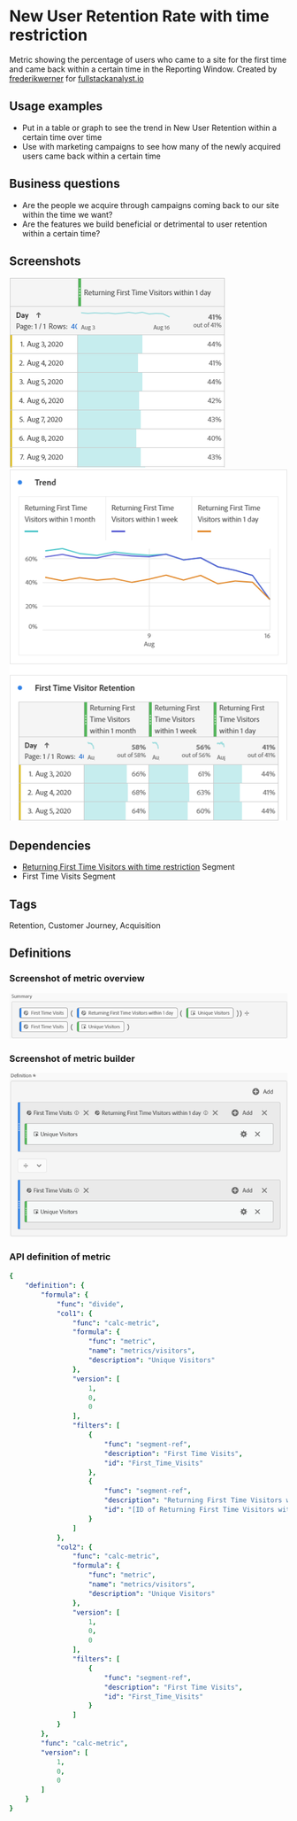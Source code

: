 # New User Retention Rate with time restriction
Metric showing the percentage of users who came to a site for the first time and came back within a certain time in the Reporting Window. Created by [frederikwerner](https://github.com/frederikwerner) for [fullstackanalyst.io](https://www.fullstackanalyst.io/?r=g)

## Usage examples
* Put in a table or graph to see the trend in New User Retention within a certain time over time
* Use with marketing campaigns to see how many of the newly acquired users came back within a certain time

## Business questions
* Are the people we acquire through campaigns coming back to our site within the time we want?
* Are the features we build beneficial or detrimental to user retention within a certain time?

## Screenshots
![New User Retention Rate with time restriction in Adobe Analytics](res/newuserretentionratewithtimerestriction3.png)  
![New User Retention Rate with time restriction in Adobe Analytics](res/newuserretentionratewithtimerestriction4.png)

## Dependencies
* [Returning First Time Visitors with time restriction](../Segments/Returning%20First%20Time%20Visitors%20with%20time%20restriction.md) Segment
* First Time Visits Segment

## Tags
Retention, Customer Journey, Acquisition

## Definitions
### Screenshot of metric overview
![Metric Summary](res/newuserretentionratewithtimerestriction1.png)
### Screenshot of metric builder
![Metric Builder](res/newuserretentionratewithtimerestriction2.png)
### API definition of metric
```yaml
{
    "definition": {
        "formula": {
            "func": "divide",
            "col1": {
                "func": "calc-metric",
                "formula": {
                    "func": "metric",
                    "name": "metrics/visitors",
                    "description": "Unique Visitors"
                },
                "version": [
                    1,
                    0,
                    0
                ],
                "filters": [
                    {
                        "func": "segment-ref",
                        "description": "First Time Visits",
                        "id": "First_Time_Visits"
                    },
                    {
                        "func": "segment-ref",
                        "description": "Returning First Time Visitors with time restriction",
                        "id": "[ID of Returning First Time Visitors with time restriction Segment]"
                    }
                ]
            },
            "col2": {
                "func": "calc-metric",
                "formula": {
                    "func": "metric",
                    "name": "metrics/visitors",
                    "description": "Unique Visitors"
                },
                "version": [
                    1,
                    0,
                    0
                ],
                "filters": [
                    {
                        "func": "segment-ref",
                        "description": "First Time Visits",
                        "id": "First_Time_Visits"
                    }
                ]
            }
        },
        "func": "calc-metric",
        "version": [
            1,
            0,
            0
        ]
    }
}
```